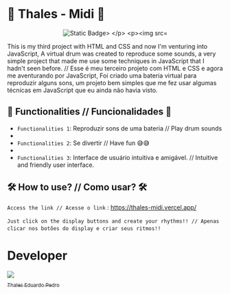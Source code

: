 # 🎵 Thales - Midi 🎵

<p align="center">
<img src="https://img.shields.io/badge/Status-Complete-green20%25" alt="Static Badge>
</p>
 
![Mid Preview](thales-mid.png)
 
This is my third project with HTML and CSS and now I'm venturing into JavaScript,
A virtual drum was created to reproduce some sounds, a very simple project that made me use some techniques
in JavaScript that I hadn't seen before. // Esse é meu terceiro projeto com HTML e CSS e agora me aventurando por JavaScript,
Foi criado uma bateria virtual para reproduzir alguns sons, um projeto bem simples que me fez usar algumas técnicas
em JavaScript que eu ainda não havia visto.

## 🔨 Functionalities // Funcionalidades 🔨

- `Functionalities 1`: Reproduzir sons de uma bateria // Play drum sounds
- 
- `Functionalities 2`: Se divertir // Have fun 😅😅
- 
- `Functionalities 3`: Interface de usuário intuitiva e amigável. // Intuitive and friendly user interface.

## 🛠️ How to use? // Como usar? 🛠️ 

`Access the link // Acesse o link` : https://thales-midi.vercel.app/

`Just click on the display buttons and create your rhythms!! // Apenas clicar nos botões do display e criar seus ritmos!!`

# Developer
 [<img loading="lazy" src="https://avatars.githubusercontent.com/u/89024257?v=4" width=115><br><sub>Thales Eduardo Pedro</sub>](https://github.com/thales32k0)
